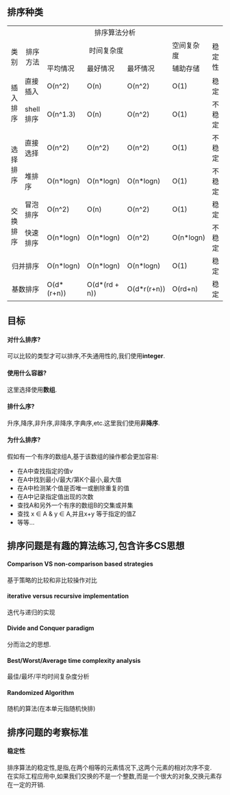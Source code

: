 ## 排序种类
 
<table>
   <tr>
      <td colspan="7" align="center">排序算法分析</td>
   </tr>
   <tr>
      <td rowspan="2" align="center">类别</td>
      <td rowspan="2" align="center">排序方法</td>
      <td colspan="3" align="center">时间复杂度</td>
      <td >空间复杂度</td>
      <td rowspan="2">稳定性</td>
   </tr>
   <tr>
      <td>平均情况</td>
      <td>最好情况</td>
      <td>最坏情况</td>
      <td>辅助存储</td>
    </tr>
   <tr>
    <td  rowspan="2" align="center">插入排序</td>
      <td>直接插入</td>
      <td>O(n^2)</td>
      <td>O(n)</td>
      <td>O(n^2)</td>
      <td>O(1)</td>
      <td>稳定</td>
   </tr>
   <tr>
      <td>shell排序</td>
      <td>O(n^1.3)</td>
      <td>O(n)</td>
      <td>O(n^2)</td>
      <td>O(1)</td>
      <td>不稳定</td>
   </tr>
   <tr>
      <td  rowspan="2" align="center">选择排序</td>
      <td>直接选择</td>
      <td>O(n^2)</td>
      <td>O(n^2)</td>
      <td>O(n^2)</td>
      <td>O(1)</td>
      <td>不稳定</td>
   </tr>
   <tr>
      <td>堆排序</td>
      <td>O(n*logn)</td>
      <td>O(n*logn)</td>
      <td>O(n*logn)</td>
      <td>O(1)</td>
      <td>不稳定</td>
   </tr>
   <tr>
      <td  rowspan="2" align="center">交换排序</td>
      <td>冒泡排序</td>
      <td>O(n^2)</td>
      <td>O(n)</td>
      <td>O(n^2)</td>
      <td>O(1)</td>
      <td>稳定</td>
   </tr>
   <tr>
      <td>快速排序</td>
      <td>O(n*logn)</td>
      <td>O(n*logn)</td>
      <td>O(n^2)</td>
      <td>O(n*logn)</td>
      <td>不稳定</td>
   </tr>
   <tr>
      <td colspan="2"align="center">归并排序</td>
      <td>O(n*logn)</td>
      <td>O(n*logn)</td>
      <td>O(n*logn)</td>
      <td>O(1)</td>
      <td>稳定</td>
   </tr>
   <tr>
      <td colspan="2" align="center">基数排序</td>
      <td>O(d*(r+n))</td>
      <td>O(d*(rd + n))</td>
      <td>O(d*r(r+n))</td>
      <td>O(rd+n)</td>
      <td>稳定</td>
   </tr>
</table>

## 目标

#### 对什么排序?

可以比较的类型才可以排序,不失通用性的,我们使用**integer**.

#### 使用什么容器?

这里选择使用**数组**.

#### 排什么序?

升序,降序,非升序,非降序,字典序,etc.这里我们使用**非降序**.

#### 为什么排序?

假如有一个有序的数组A,基于该数组的操作都会更加容易:
- 在A中查找指定的值v
- 在A中找到最小/最大/第K个最小,最大值
- 在A中检测某个值是否唯一或删除重复的值
- 在A中记录指定值出现的次数
- 查找A和另外一个有序的数组B的交集或并集
- 查找 x ∈ A & y ∈ A,并且x+y 等于指定的值Z
- 等等...

## 排序问题是有趣的算法练习,包含许多CS思想

#### Comparison VS non-comparison based strategies
基于策略的比较和非比较操作对比

#### iterative versus recursive implementation
迭代与递归的实现

####  Divide and Conquer paradigm
分而治之的思想.

#### Best/Worst/Average time complexity analysis
最佳/最坏/平均时间复杂度分析

#### Randomized Algorithm
随机的算法(在本单元指随机快排)

## 排序问题的考察标准

#### 稳定性

排序算法的稳定性,是指,在两个相等的元素情况下,这两个元素的相对次序不变.<br/>
在实际工程应用中,如果我们交换的不是一个整数,而是一个很大的对象,交换元素存在一定的开销.
